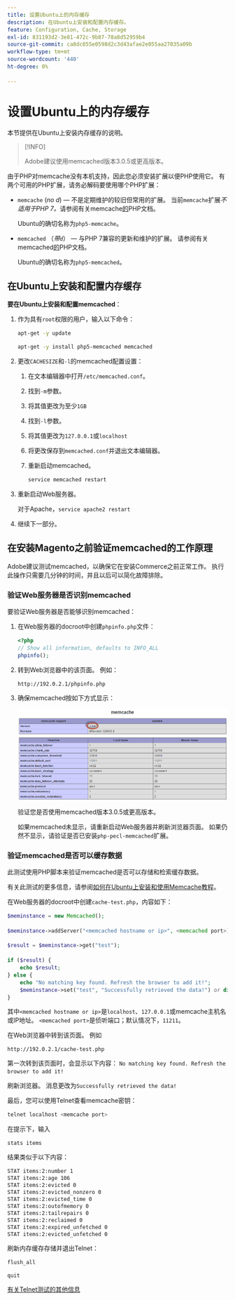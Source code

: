 ```yaml
---
title: 设置Ubuntu上的内存缓存
description: 在Ubuntu上安装和配置内存缓存。
feature: Configuration, Cache, Storage
exl-id: 831193d2-3e81-472c-9b87-78a8d52959b4
source-git-commit: ca8dc855e0598d2c3d43afae2e055aa27035a09b
workflow-type: tm+mt
source-wordcount: '440'
ht-degree: 0%

---
```


# 设置Ubuntu上的内存缓存

本节提供在Ubuntu上安装内存缓存的说明。

>[!INFO]
>
>Adobe建议使用memcached版本3.0.5或更高版本。

由于PHP对memcache没有本机支持，因此您必须安装扩展以便PHP使用它。 有两个可用的PHP扩展，请务必解码要使用哪个PHP扩展：

- `memcache` (_no d_) — 不是定期维护的较旧但常用的扩展。
当前`memcache`扩展&#x200B;_不适用于PHP 7。_&#x200B;请参阅有关memcache[的](https://www.php.net/manual/en/book.memcache.php)PHP文档。

  Ubuntu的确切名称为`php5-memcache`。

- `memcached` （_带`d`_） — 与PHP 7兼容的更新和维护的扩展。 请参阅有关memcached[的](https://www.php.net/manual/en/book.memcached.php)PHP文档。

  Ubuntu的确切名称为`php5-memcached`。

## 在Ubuntu上安装和配置内存缓存

**要在Ubuntu上安装和配置memcached**：

1. 作为具有`root`权限的用户，输入以下命令：

   ```bash
   apt-get -y update
   ```

   ```bash
   apt-get -y install php5-memcached memcached
   ```

1. 更改`CACHESIZE`和`-l`的memcached配置设置：

   1. 在文本编辑器中打开`/etc/memcached.conf`。
   1. 找到`-m`参数。
   1. 将其值更改为至少`1GB`
   1. 找到`-l`参数。
   1. 将其值更改为`127.0.0.1`或`localhost`
   1. 将更改保存到`memcached.conf`并退出文本编辑器。
   1. 重新启动memcached。

      ```bash
      service memcached restart
      ```

1. 重新启动Web服务器。

   对于Apache，`service apache2 restart`

1. 继续下一部分。

## 在安装Magento之前验证memcached的工作原理

Adobe建议测试memcached，以确保它在安装Commerce之前正常工作。 执行此操作只需要几分钟的时间，并且以后可以简化故障排除。

### 验证Web服务器是否识别memcached

要验证Web服务器是否能够识别memcached：

1. 在Web服务器的docroot中创建`phpinfo.php`文件：

   ```php
   <?php
   // Show all information, defaults to INFO_ALL
   phpinfo();
   ```

1. 转到Web浏览器中的该页面。 例如：

   ```http
   http://192.0.2.1/phpinfo.php
   ```

1. 确保memcached按如下方式显示：

   ![确认Web服务器可识别memcached](../../assets/configuration/memcache.png)

   验证您是否使用memcached版本3.0.5或更高版本。

   如果memcached未显示，请重新启动Web服务器并刷新浏览器页面。 如果仍然不显示，请验证是否已安装`php-pecl-memcached`扩展。

### 验证memcached是否可以缓存数据

此测试使用PHP脚本来验证memcached是否可以存储和检索缓存数据。

有关此测试的更多信息，请参阅[如何在Ubuntu上安装和使用Memcache教程](https://www.digitalocean.com/community/tutorials/how-to-install-and-use-memcache-on-ubuntu-14-04)。

在Web服务器的docroot中创建`cache-test.php`，内容如下：

```php
$meminstance = new Memcached();

$meminstance->addServer("<memcached hostname or ip>", <memcached port>);

$result = $meminstance->get("test");

if ($result) {
    echo $result;
} else {
    echo "No matching key found. Refresh the browser to add it!";
    $meminstance->set("test", "Successfully retrieved the data!") or die("Could not save anything to memcached...");
}
```

其中`<memcached hostname or ip>`是`localhost`、`127.0.0.1`或memcache主机名或IP地址。 `<memcached port>`是侦听端口；默认情况下，`11211`。

在Web浏览器中转到该页面。 例如

```http
http://192.0.2.1/cache-test.php
```

第一次转到该页面时，会显示以下内容： `No matching key found. Refresh the browser to add it!`

刷新浏览器。 消息更改为`Successfully retrieved the data!`

最后，您可以使用Telnet查看memcache密钥：

```bash
telnet localhost <memcache port>
```

在提示下，输入

```shell
stats items
```

结果类似于以下内容：

```
STAT items:2:number 1
STAT items:2:age 106
STAT items:2:evicted 0
STAT items:2:evicted_nonzero 0
STAT items:2:evicted_time 0
STAT items:2:outofmemory 0
STAT items:2:tailrepairs 0
STAT items:2:reclaimed 0
STAT items:2:expired_unfetched 0
STAT items:2:evicted_unfetched 0
```

刷新内存缓存存储并退出Telnet：

```shell
flush_all
```

```shell
quit
```

[有关Telnet测试的其他信息](https://darkcoding.net/software/memcached-list-all-keys/)
